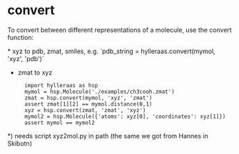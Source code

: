 # convert
To convert between different representations of a molecule, use the convert function:
<!--* Hylleraas to daltonproject
-->* xyz to pdb, zmat, smiles, e.g. `pdb_string = hylleraas.convert(mymol, 'xyz', 'pdb')`
* zmat to xyz

		import hylleraas as hsp
		mymol = hsp.Molecule('./examples/ch3cooh.zmat')
		zmat = hsp.convert(mymol, 'xyz', 'zmat')
		assert zmat[1][2] == mymol.distance(0,1)
		xyz = hsp.convert(zmat, 'zmat', 'xyz')
		mymol2 = hsp.Molecule({'atoms': xyz[0], 'coordinates': xyz[1]})
		assert mymol == mymol2

*) needs script xyz2mol.py in path (the same we got from Hannes in Skibotn)
